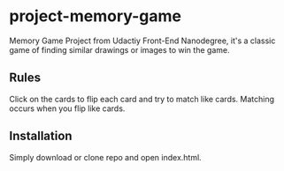 # project-memory-game
Memory Game Project from Udactiy Front-End Nanodegree, it's a classic game of finding similar drawings or images to win the game.

## Rules
Click on the cards to flip each card and try to match like cards.
Matching occurs when you flip like cards.

## Installation
Simply download or clone repo and open index.html.
